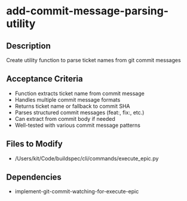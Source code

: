 # add-commit-message-parsing-utility

## Description
Create utility function to parse ticket names from git commit messages

## Acceptance Criteria
- Function extracts ticket name from commit message
- Handles multiple commit message formats
- Returns ticket name or fallback to commit SHA
- Parses structured commit messages (feat:, fix:, etc.)
- Can extract from commit body if needed
- Well-tested with various commit message patterns

## Files to Modify
- /Users/kit/Code/buildspec/cli/commands/execute_epic.py

## Dependencies
- implement-git-commit-watching-for-execute-epic
